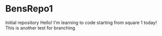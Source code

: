 # BensRepo1
Initial repository 
Hello! I'm learning to code starting from square 1 today! 
This is another test for branching
